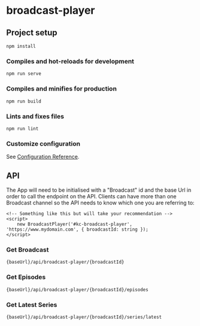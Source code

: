 # broadcast-player

## Project setup
```
npm install
```

### Compiles and hot-reloads for development
```
npm run serve
```

### Compiles and minifies for production
```
npm run build
```

### Lints and fixes files
```
npm run lint
```

### Customize configuration
See [Configuration Reference](https://cli.vuejs.org/config/).

## API

The App will need to be initialised with a "Broadcast" id and the base Url in order to call the endpoint on the API. Clients can have more than one Broadcast channel so the API needs to know which one you are referring to:
```
<!-- Something like this but will take your recommendation -->
<script>
	new BroadcastPlayer('#kc-broadcast-player', 'https://www.mydomain.com', { broadcastId: string });
</script>
```

### Get Broadcast
```
{baseUrl}/api/broadcast-player/{broadcastId}
```

### Get Episodes
```
{baseUrl}/api/broadcast-player/{broadcastId}/episodes
```

### Get Latest Series 
```
{baseUrl}/api/broadcast-player/{broadcastId}/series/latest
```
